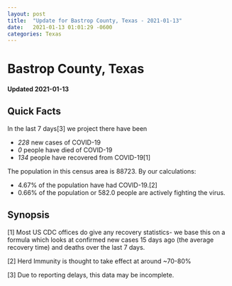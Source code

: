 ```yaml
---
layout: post
title:  "Update for Bastrop County, Texas - 2021-01-13"
date:   2021-01-13 01:01:29 -0600
categories: Texas
---
```


# Bastrop County, Texas
#### Updated 2021-01-13

## Quick Facts

In the last 7 days[3] we project there have been
- *228* new cases of COVID-19
- *0* people have died of COVID-19
- *134* people have recovered from COVID-19[1]

The population in this census area is 88723. By our calculations:
- 4.67% of the population have had COVID-19.[2]
- 0.66% of the population or 582.0 people are actively fighting the virus.

## Synopsis




[1] Most US CDC offices do give any recovery statistics- we base this on a formula which looks at confirmed new cases
15 days ago (the average recovery time) and deaths over the last 7 days.

[2] Herd Immunity is thought to take effect at around ~70-80%

[3] Due to reporting delays, this data may be incomplete.
 
    